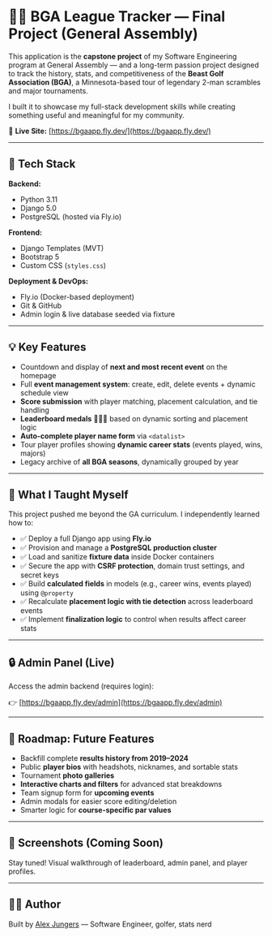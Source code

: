 # 🏌️‍♂️ BGA League Tracker — Final Project (General Assembly)

This application is the **capstone project** of my Software Engineering program at General Assembly — and a long-term passion project designed to track the history, stats, and competitiveness of the **Beast Golf Association (BGA)**, a Minnesota-based tour of legendary 2-man scrambles and major tournaments.

I built it to showcase my full-stack development skills while creating something useful and meaningful for my community.

🔗 **Live Site:** [https://bgaapp.fly.dev/](https://bgaapp.fly.dev/)

---

## 🚀 Tech Stack

**Backend:**
- Python 3.11  
- Django 5.0  
- PostgreSQL (hosted via Fly.io)

**Frontend:**
- Django Templates (MVT)  
- Bootstrap 5  
- Custom CSS (`styles.css`)

**Deployment & DevOps:**
- Fly.io (Docker-based deployment)
- Git & GitHub
- Admin login & live database seeded via fixture

---

## 💡 Key Features

- Countdown and display of **next and most recent event** on the homepage
- Full **event management system**: create, edit, delete events + dynamic schedule view
- **Score submission** with player matching, placement calculation, and tie handling
- **Leaderboard medals** 🥇🥈🥉 based on dynamic sorting and placement logic
- **Auto-complete player name form** via `<datalist>`
- Tour player profiles showing **dynamic career stats** (events played, wins, majors)
- Legacy archive of **all BGA seasons**, dynamically grouped by year

---

## 🧠 What I Taught Myself

This project pushed me beyond the GA curriculum. I independently learned how to:

- ✅ Deploy a full Django app using **Fly.io**
- ✅ Provision and manage a **PostgreSQL production cluster**
- ✅ Load and sanitize **fixture data** inside Docker containers
- ✅ Secure the app with **CSRF protection**, domain trust settings, and secret keys
- ✅ Build **calculated fields** in models (e.g., career wins, events played) using `@property`
- ✅ Recalculate **placement logic with tie detection** across leaderboard events
- ✅ Implement **finalization logic** to control when results affect career stats

---

## 🔒 Admin Panel (Live)

Access the admin backend (requires login):

👉 [https://bgaapp.fly.dev/admin](https://bgaapp.fly.dev/admin)

---

## 📅 Roadmap: Future Features

- Backfill complete **results history from 2019–2024**
- Public **player bios** with headshots, nicknames, and sortable stats
- Tournament **photo galleries**
- **Interactive charts and filters** for advanced stat breakdowns
- Team signup form for **upcoming events**
- Admin modals for easier score editing/deletion
- Smarter logic for **course-specific par values**

---

## 📸 Screenshots (Coming Soon)

Stay tuned! Visual walkthrough of leaderboard, admin panel, and player profiles.

---

## 🧑‍💻 Author

Built by [Alex Jungers](https://github.com/ajungers-ga) — Software Engineer, golfer, stats nerd
